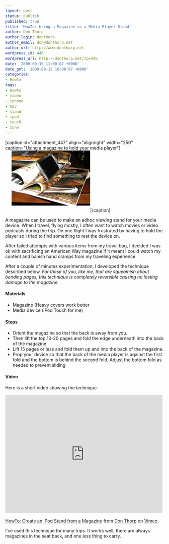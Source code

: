 ```yaml
---
layout: post
status: publish
published: true
title: 'HowTo: Using a Magazine as a Media Player Stand'
author: Don Thorp
author_login: donthorp
author_email: don@donthorp.net
author_url: http://www.donthorp.net
wordpress_id: 446
wordpress_url: http://donthorp.net/?p=446
date: '2009-09-15 11:00:07 +0000'
date_gmt: '2009-09-15 16:00:07 +0000'
categories:
- Howto
tags:
- Howto
- video
- iphone
- mp3
- stand
- ipod
- touch
- zune
---
```

<p>[caption id="attachment_447" align="alignright" width="250" caption="Using a magazine to hold your media player"]<img src="/content/uploads/2009/09/IMG_4461.JPG" alt="Using a magazine to hold your media player" title="Viewing Stand" width="250" height="175" class="size-full wp-image-447" style="margin-left:20px; margin-bottom:20px;" />[/caption]</p>
<p>A magazine can be used to make an adhoc viewing stand for your media device. When I travel, flying mostly, I often want to watch movies or video podcasts during the trip. On one flight I was frustrated by having to hold the player so I tried to find something to rest the device on. </p>
<p>After failed attempts with various items from my travel bag, I decided I was ok with sacrificing an American Way magazine if it meant I could watch my content and banish hand cramps from my traveling experience.</p>
<p>After a couple of minutes experimentation, I developed the technique described below. <i>For those of you, like me, that are squeamish about bending pages, this technique is completely reversible causing no lasting damage to the magazine.</i></p>
<h4 style="clear:both">Materials</h4>
<ul>
<li>Magazine (Heavy covers work better</li>
<li>Media device (iPod Touch for me)</li>
</ul>
<h4>Steps</h4>
<ul>
<li>Orient the magazine so that the back is away from you.</li>
<li>Then lift the top 10-20 pages and fold the edge underneath into the back of the magazine.</li>
<li>Lift 15 pages or less and fold them up and into the back of the magazine.</li>
<li>Prop your device so that the back of the media player is against the first fold and the bottom is behind the second fold. Adjust the bottom fold as needed to prevent sliding</li>
</ul>
<h4>Video</h4>
<p>Here is a short video showing the technique.</p>
<p><object width="500" height="375"><param name="allowfullscreen" value="true" /><param name="allowscriptaccess" value="always" /><param name="movie" value="http://vimeo.com/moogaloop.swf?clip_id=6592929&amp;server=vimeo.com&amp;show_title=1&amp;show_byline=1&amp;show_portrait=0&amp;color=00ADEF&amp;fullscreen=1" /><embed src="http://vimeo.com/moogaloop.swf?clip_id=6592929&amp;server=vimeo.com&amp;show_title=1&amp;show_byline=1&amp;show_portrait=0&amp;color=00ADEF&amp;fullscreen=1" type="application/x-shockwave-flash" allowfullscreen="true" allowscriptaccess="always" width="500" height="375"></embed></object>
<p><a href="http://vimeo.com/6592929">HowTo: Create an iPod Stand from a Magazine</a> from <a href="http://vimeo.com/donthorp">Don Thorp</a> on <a href="http://vimeo.com">Vimeo</a>.</p>
<p>I've used this technique for many trips. It works well, there are always magazines in the seat back, and one less thing to carry.</p>
